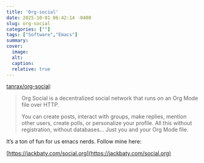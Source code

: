 ```yaml
---
title: 'Org-social'
date: 2025-10-01 06:42:14 -0400
slug: org-social
categories: [""]
tags: ["Software","Emacs"]
summary: 
cover: 
  image: 
  alt: 
  caption: 
  relative: true
---
```



[tanrax/org-social](https://github.com/tanrax/org-social):

> Org Social is a decentralized social network that runs on an Org Mode file over HTTP.
> 
> You can create posts, interact with groups, make replies, mention other users, create polls, or personalize your profile. All this without registration, without databases… Just you and your Org Mode file.

It’s a ton of fun for us emacs nerds. Follow mine here:

[https://jackbaty.com/social.org](https://jackbaty.com/social.org)

